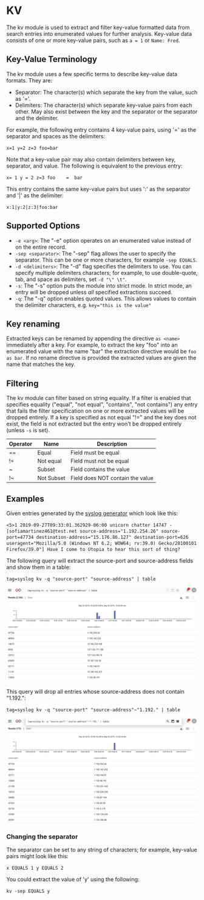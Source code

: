 # KV

The kv module is used to extract and filter key-value formatted data from search entries into enumerated values for further analysis. Key-value data consists of one or more key-value pairs, such as `a = 1` or `Name: Fred`.

## Key-Value Terminology

The kv module uses a few specific terms to describe key-value data formats. They are:

* Separator: The character(s) which separate the key from the value, such as '='.
* Delimiters: The character(s) which separate key-value pairs from each other. May also exist between the key and the separator or the separator and the delimiter.

For example, the following entry contains 4 key-value pairs, using '=' as the separator and spaces as the delimiters:

```
x=1 y=2 z=3 foo=bar
```

Note that a key-value pair may also contain delimiters between key, separator, and value. The following is equivalent to the previous entry:

```
x= 1 y = 2 z=3 foo    =  bar
```

This entry contains the same key-value pairs but uses ':' as the separator and '|' as the delimiter:

```
x:1|y:2|z:3|foo:bar
```

## Supported Options

* `-e <arg>`: The "-e" option operates on an enumerated value instead of on the entire record.
* `-sep <separator>`: The "-sep" flag allows the user to specify the separator. This can be one or more characters, for example `-sep EQUALS`.
* `-d <delimiters>`: The "-d" flag specifies the delimiters to use. You can specify multiple delimiters characters; for example, to use double-quote, tab, and space as delimiters, set `-d "\" \t"`.
* `-s`: The "-s" option puts the module into strict mode. In strict mode, an entry will be dropped unless *all* specified extractions succeed.
* `-q`: The "-q" option enables quoted values. This allows values to contain the delimiter characters, e.g. `key="this is the value"`

## Key renaming

Extracted keys can be renamed by appending the directive `as <name>` immediately after a key.  For example, to extract the key "foo" into an enumerated value with the name "bar" the extraction directive would be `foo as bar`.  If no rename directive is provided the extracted values are given the name that matches the key.

## Filtering

The kv module can filter based on string equality. If a filter is enabled that specifies equality ("equal", "not equal", "contains", "not contains") any entry that fails the filter specification on one or more extracted values will be dropped entirely.  If a key is specified as not equal "!=" and the key does not exist, the field is not extracted but the entry won't be dropped entirely (unless `-s` is set).

| Operator | Name | Description |
|----------|------|-------------|
| == | Equal | Field must be equal
| != | Not equal | Field must not be equal
| ~ | Subset | Field contains the value
| !~ | Not Subset | Field does NOT contain the value

## Examples

Given entries generated by the [syslog generator](https://github.com/gravwell/generators) which look like this:

```
<5>1 2019-09-27T09:33:01.362929-06:00 unicorn chatter 14747 - [sofiamartinez461@test.net source-address="1.192.254.26" source-port=47734 destination-address="15.176.86.127" destination-port=626 useragent="Mozilla/5.0 (Windows NT 6.2; WOW64; rv:39.0) Gecko/20100101 Firefox/39.0"] Have I come to Utopia to hear this sort of thing?
```

The following query will extract the source-port and source-address fields and show them in a table:

```
tag=syslog kv -q "source-port" "source-address" | table
```
![](syslog1.png)

This query will drop all entries whose source-address does not contain "1.192.":

```
tag=syslog kv -q "source-port" "source-address"~"1.192." | table
```

![](syslog2.png)

### Changing the separator

The separator can be set to any string of characters; for example, key-value pairs might look like this:

```
x EQUALS 1 y EQUALS 2
```

You could extract the value of 'y' using the following:

```
kv -sep EQUALS y
```
